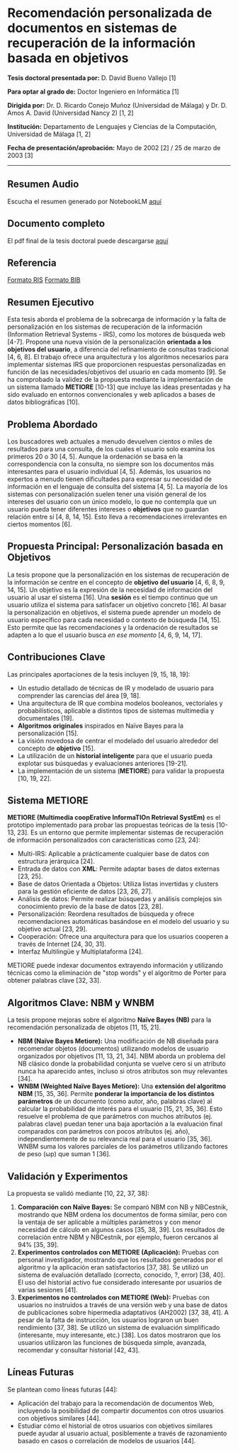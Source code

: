 # Recomendación personalizada de documentos en sistemas de recuperación de la información basada en objetivos

**Tesis doctoral presentada por:** D. David Bueno Vallejo [1]

**Para optar al grado de:** Doctor Ingeniero en Informática [1]

**Dirigida por:** Dr. D. Ricardo Conejo Muñoz (Universidad de Málaga) y Dr. D. Amos A. David (Universidad Nancy 2) [1, 2]

**Institución:** Departamento de Lenguajes y Ciencias de la Computación, Universidad de Málaga [1, 2]

**Fecha de presentación/aprobación:** Mayo de 2002 [2] / 25 de marzo de 2003 [3]

---
## Resumen Audio
Escucha el resumen generado por NotebookLM [aquí](https://davidbuenov.github.io/tesis/ResumenTesisNotebookLM.wav)
## Documento completo 
El pdf final de la tesis doctoral puede descargarse [aquí](https://davidbuenov.github.io/tesis/Tesis%20Doctoral%20David%20Bueno.pdf)
## Referencia
 [Formato RIS](https://davidbuenov.github.io/tesis/dialnet.ris)
 [Formato BIB](https://davidbuenov.github.io/tesis/dialnet.bib)
## Resumen Ejecutivo

Esta tesis aborda el problema de la sobrecarga de información y la falta de personalización en los sistemas de recuperación de la información (Information Retrieval Systems - IRS), como los motores de búsqueda web [4-7]. Propone una nueva visión de la personalización **orientada a los objetivos del usuario**, a diferencia del refinamiento de consultas tradicional [4, 6, 8]. El trabajo ofrece una arquitectura y los algoritmos necesarios para implementar sistemas IRS que proporcionen respuestas personalizadas en función de las necesidades/objetivos del usuario en cada momento [9]. Se ha comprobado la validez de la propuesta mediante la implementación de un sistema llamado **METIORE** [10-13] que incluye las ideas presentadas y ha sido evaluado en entornos convencionales y web aplicados a bases de datos bibliográficas [10].

## Problema Abordado

Los buscadores web actuales a menudo devuelven cientos o miles de resultados para una consulta, de los cuales el usuario solo examina los primeros 20 o 30 [4, 5]. Aunque la ordenación se basa en la correspondencia con la consulta, no siempre son los documentos más interesantes para el usuario individual [4, 5]. Además, los usuarios no expertos a menudo tienen dificultades para expresar su necesidad de información en el lenguaje de consulta del sistema [4, 5]. La mayoría de los sistemas con personalización suelen tener una visión general de los intereses del usuario con un único modelo, lo que no contempla que un usuario pueda tener diferentes intereses o **objetivos** que no guardan relación entre sí [4, 8, 14, 15]. Esto lleva a recomendaciones irrelevantes en ciertos momentos [6].

## Propuesta Principal: Personalización basada en Objetivos

La tesis propone que la personalización en los sistemas de recuperación de la información se centre en el concepto de **objetivo del usuario** [4, 6, 8, 9, 14, 15]. Un objetivo es la expresión de la necesidad de información del usuario al usar el sistema [16]. Una **sesión** es el tiempo continuo que un usuario utiliza el sistema para satisfacer un objetivo concreto [16]. Al basar la personalización en objetivos, el sistema puede aprender un modelo de usuario específico para cada necesidad o contexto de búsqueda [14, 15]. Esto permite que las recomendaciones y la ordenación de resultados se adapten a lo que el usuario busca *en ese momento* [4, 6, 9, 14, 17].

## Contribuciones Clave

Las principales aportaciones de la tesis incluyen [9, 15, 18, 19]:
*   Un estudio detallado de técnicas de IR y modelado de usuario para comprender las carencias del área [9, 18].
*   Una arquitectura de IR que combina modelos booleanos, vectoriales y probabilísticos, aplicable a distintos tipos de sistemas multimedia y documentales [19].
*   **Algoritmos originales** inspirados en Naïve Bayes para la personalización [15].
*   La visión novedosa de centrar el modelado del usuario alrededor del concepto de **objetivo** [15].
*   La utilización de un **historial inteligente** para que el usuario pueda explotar sus búsquedas y evaluaciones anteriores [19-21].
*   La implementación de un sistema (**METIORE**) para validar la propuesta [10, 19, 22].

## Sistema METIORE

**METIORE (Multimedia coopErative InformaTIOn Retrieval SystEm)** es el prototipo implementado para probar las propuestas teóricas de la tesis [10-13, 23]. Es un entorno que permite implementar sistemas de recuperación de información personalizados con características como [23, 24]:
*   Multi-IRS: Aplicable a prácticamente cualquier base de datos con estructura jerárquica [24].
*   Entrada de datos con **XML**: Permite adaptar bases de datos externas [23, 25].
*   Base de datos Orientada a Objetos: Utiliza listas invertidas y clusters para la gestión eficiente de datos [23, 26, 27].
*   Análisis de datos: Permite realizar búsquedas y análisis complejos sin conocimiento previo de la base de datos [23, 28].
*   Personalización: Reordena resultados de búsqueda y ofrece recomendaciones automáticas basándose en el modelo del usuario y su objetivo actual [23, 29].
*   Cooperación: Ofrece una arquitectura para que los usuarios cooperen a través de Internet [24, 30, 31].
*   Interfaz Multilingüe y Multiplataforma [24].

METIORE puede indexar documentos extrayendo información y utilizando técnicas como la eliminación de "stop words" y el algoritmo de Porter para obtener palabras clave [32, 33].

## Algoritmos Clave: NBM y WNBM

La tesis propone mejoras sobre el algoritmo **Naïve Bayes (NB)** para la recomendación personalizada de objetos [11, 15, 21].
*   **NBM (Naïve Bayes Metiore):** Una modificación de NB diseñada para recomendar objetos (documentos) utilizando modelos de usuario organizados por objetivos [11, 13, 21, 34]. NBM aborda un problema del NB clásico donde la probabilidad conjunta se vuelve cero si un atributo nunca ha aparecido antes, incluso si otros atributos son muy relevantes [34].
*   **WNBM (Weighted Naïve Bayes Metiore):** Una **extensión del algoritmo NBM** [15, 35, 36]. Permite **ponderar la importancia de los distintos parámetros** de un documento (como autor, año, palabras clave) al calcular la probabilidad de interés para el usuario [15, 21, 35, 36]. Esto resuelve el problema de que parámetros con muchos atributos (ej. palabras clave) puedan tener una baja aportación a la evaluación final comparados con parámetros con pocos atributos (ej. año), independientemente de su relevancia real para el usuario [35, 36]. WNBM suma los valores parciales de los parámetros utilizando factores de peso (ωp) que suman 1 [36].

## Validación y Experimentos

La propuesta se validó mediante [10, 22, 37, 38]:
1.  **Comparación con Naïve Bayes:** Se comparó NBM con NB y NBCestnik, mostrando que NBM ordena los documentos de forma similar, pero con la ventaja de ser aplicable a múltiples parámetros y con menor necesidad de cálculo en algunos casos [35, 38, 39]. Los resultados de correlación entre NBM y NBCestnik, por ejemplo, fueron cercanos al 94% [35, 39].
2.  **Experimentos controlados con METIORE (Aplicación):** Pruebas con personal investigador, mostrando que los resultados generados por el algoritmo y la aplicación eran satisfactorios [37, 38]. Se utilizó un sistema de evaluación detallado (correcto, conocido, ?, error) [38, 40]. El uso del historial activo fue considerado interesante por usuarios de varias sesiones [41].
3.  **Experimentos no controlados con METIORE (Web):** Pruebas con usuarios no instruidos a través de una versión web y una base de datos de publicaciones sobre hipermedia adaptativos (AH2002) [37, 38, 41]. A pesar de la falta de instrucción, los usuarios lograron un buen rendimiento [37, 38]. Se utilizó un sistema de evaluación simplificado (interesante, muy interesante, etc.) [38]. Los datos mostraron que los usuarios utilizaron las funciones de búsqueda simple, avanzada, recomendar y consultar historial [42, 43].

## Líneas Futuras

Se plantean como líneas futuras [44]:
*   Aplicación del trabajo para la recomendación de documentos Web, incluyendo la posibilidad de compartir documentos con otros usuarios con objetivos similares [44].
*   Estudiar cómo el historial de otros usuarios con objetivos similares puede ayudar al usuario actual, posiblemente a través de razonamiento basado en casos o correlación de modelos de usuarios [44].

